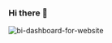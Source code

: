 ### Hi there 👋
![bi-dashboard-for-website](https://github.com/nirmalakash993/nirmalakash993/assets/132489081/6b1b7716-cdb5-4a45-94da-d09f11f0f8df)

<!--
**nirmalakash993/nirmalakash993** is a ✨ _special_ ✨ repository because its `README.md` (this file) appears on your GitHub profile.

Here are some ideas to get you started:

- 🔭 I’m currently working on ...
- 🌱 I’m capable of working with Excel, My SQL, Python and Power BI and also improving myself day by day in all of these skills
- 👯 I’m looking to collaborate on ...
- 🤔 I’m looking for help with ...
- 💬 Ask me about ...
- 📫 How to reach me: ...
- 😄 Pronouns: ...
- ⚡ Fun fact: ...
-->


